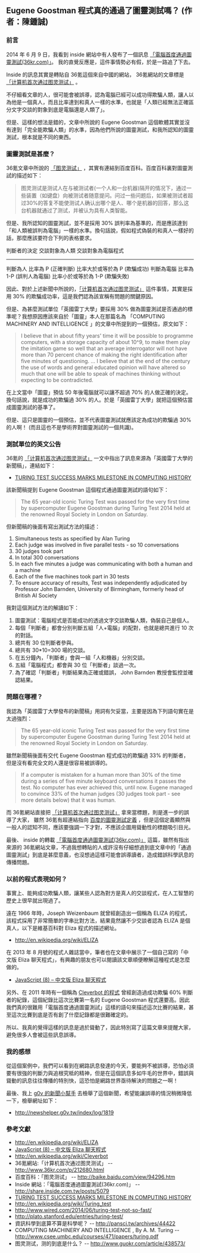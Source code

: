 ## Eugene Goostman 程式真的通過了圖靈測試嗎？ (作者：陳鍾誠)

### 前言

2014 年 6 月 9 日，我看到 inside 網站中有人發布了一個訊息 [「電腦首度通過圖靈測試(36kr.com)」](http://share.inside.com.tw/posts/5079)。 我的直覺反應是，這件事情勢必有假，於是一路追了下去。

Inside 的訊息其實是轉貼自 36氪這個來自中國的網站， 36氪網站的文章標是 [「计算机首次通过图灵测试」](http://www.36kr.com/p/212680.html) 。

不仔細看文章的人，很可能會被誤導，認為電腦已經可以成功得欺騙人類，讓人以為他是一個真人，而且比率達到和真人一樣的水準，也就是「人類已經無法正確區分文字交談的對象到底是電腦還是人類了」。

但是、這樣的想法是錯的，文章中所說的 Eugene Goostman 這個軟體其實並沒有達到「完全能欺騙人類」的水準，因為他們所說的圖靈測試，和我所認知的圖靈測試，根本就是不同的東西。

### 圖靈測試是甚麼？

36氪文章中所說的 [「图灵测试」](http://baike.baidu.com/view/94296.htm) ，其實有連結到百度百科。百度百科裏對圖靈測試的描述如下：

> 图灵测试是测试人在与被测试者(一个人和一台机器)隔开的情况下，通过一些装置（如键盘）向被测试者随意提问。问过一些问题后，如果被测试者超过30%的答复不能使测试人确认出哪个是人、哪个是机器的回答，那么这台机器就通过了测试，并被认为具有人类智能。

但是、我所認知的圖靈測試，並不是採用 30% 誤判率為基準的，而是應該達到「和人類被誤判為電腦」一樣的水準。換句話說，假如程式偽裝的和真人一樣好的話，那麼應該要符合下列的表格要求。

判斷者的決定    交談對象為人類                    交談對象為電腦程式
--------------  -----------------------------     -------------------------------------
判斷為人        比率為 P   (正確判斷)             比率大於或等於為 P (欺騙成功)
判斷為電腦      比率為 1-P (誤判人為電腦)         比率小於或等於為 1-P (欺騙失敗)

因此、對於上述新聞中所說的，[「计算机首次通过图灵测试」](http://www.36kr.com/p/212680.html) 這件事情，其實是採用 30% 的欺騙成功率，這是我們認為該宣稱有問題的關鍵原因。

但是、為甚麼測試單位「英國雷丁大學」要採用 30% 做為圖靈測試是否通過的標準呢？我想原因應該來自於「圖靈」本人在那篇名為 「COMPUTING MACHINERY AND INTELLIGENCE 」的文章中所提到的一個預估，原文如下：

> I believe that in about fifty years' time it will be possible to programme computers, with a storage capacity of about 10^9, to make them play the imitation game so well that an average interrogator will not have more than 70 percent chance of making the right identification after five minutes of questioning. … I believe that at the end of the century the use of words and general educated opinion will have altered so much that one will be able to speak of machines thinking without expecting to be contradicted.

在上文當中「圖靈」預估 50 年後電腦就可以讓不超過 70% 的人做正確的決定。換句話說，就是成功的欺騙過 30% 的人。於是「英國雷丁大學」就把這個預估當成圖靈測試的基準了。

但是、這只是圖靈的一個預估，並不代表圖靈測試就應該定為成功的欺騙過 30% 的人啊！ (而且這也不是學術界對圖靈測試的一個共識)。

### 測試單位的英文公告

36氪的 [「计算机首次通过图灵测试」](http://www.36kr.com/p/212680.html) 一文中指出了訊息來源為「英國雷丁大學的新聞稿」，連結如下：

* [TURING TEST SUCCESS MARKS MILESTONE IN COMPUTING HISTORY](http://www.reading.ac.uk/news-and-events/releases/PR583836.aspx)

該新聞稿提到 Eugene Goostman 這個程式通過圖靈測試的語句如下：

> The 65 year-old iconic Turing Test was passed for the very first time by supercomputer Eugene Goostman during Turing Test 2014 held at the renowned Royal Society in London on Saturday.

但新聞稿的後面有寫出測試方法的描述：

1. Simultaneous tests as specified by Alan Turing
2. Each judge was involved in five parallel tests - so 10 conversations
3. 30 judges took part
4. In total 300 conversations
5. In each five minutes a judge was communicating with both a human and a machine
6. Each of the five machines took part in 30 tests
7. To ensure accuracy of results, Test was independently adjudicated by Professor John Barnden, University of Birmingham, formerly head of British AI Society

我對這個測試方法的解讀如下：

1. 圖靈測試：電腦程式是否能成功的透過文字交談欺騙人類，偽裝自己是個人。
2. 每個「判斷者」都會分別判斷五組「人+電腦」的配對，也就是總共進行 10 次的對話。
3. 總共有 30 位判斷者參與。
4. 總共有 30*10=300 場的交談。
5. 在五分鐘內，「判斷者」會與一組「人和機器」分別交談。
6. 五組「電腦程式」都會與 30 位「判斷者」談過一次。
7. 為了確認「判斷者」判斷結果為正確或錯誤， John Barnden 教授會監控並確認結果。

### 問題在哪裡？

我認為「英國雷丁大學發布的新聞稿」用詞有欠妥當，主要是因為下列語句實在是太過強烈：

> The 65 year-old iconic Turing Test was passed for the very first time by supercomputer Eugene Goostman during Turing Test 2014 held at the renowned Royal Society in London on Saturday.

雖然新聞稿後面有交代 Eugene Goostman 程式成功的欺騙過 33% 的判斷者，但是沒有看完全文的人還是很容易被誤導的。

> If a computer is mistaken for a human more than 30% of the time during a series of five minute keyboard conversations it passes the test. No computer has ever achieved this, until now. Eugene managed to convince 33% of the human judges (30 judges took part - see more details below) that it was human.

而 36氪網站直接把 [「计算机首次通过图灵测试」](http://www.36kr.com/p/212680.html) 拿來當標題，則是進一步的誤導了大家， 雖然 36氪有超連結指向 [百度的圖靈測試定義](http://baike.baidu.com/view/94296.htm)  ，但是這個定義顯然與一般人的認知不同，應該要強調一下才對，不應該企圖用聳動性的標題吸引目光。

最後、 inside 的轉載 [「電腦首度通過圖靈測試(36kr.com)」](http://share.inside.com.tw/posts/5079) 這篇，雖然有指出來源的 36氪網站文章，不過我想轉貼的人或許沒有仔細想過到底文章中的「通過圖靈測試」到底是甚麼意義，也沒想過這樣可能會誤導讀者，造成錯誤科學訊息的傳播問題。

### 以前的程式表現如何？

事實上、能夠成功欺騙人類，讓某些人認為對方是真人的交談程式，在人工智慧的歷史上很早就出現過了。

遠在 1966 年時，Joseph Weizenbaum 就曾經創造出一個稱為 ELIZA 的程式，該程式採用了非常簡單的字串比對方法，結果竟然讓不少交談者認為 ELIZA 是個真人，以下是維基百科對 Eliza 程式的描述網址。

* <http://en.wikipedia.org/wiki/ELIZA>

在 2013 年 8 月號的程式人雜誌當中，筆者也在文章中展示了一個自己寫的「中文版 Eliza 聊天程式」，有興趣的朋友也可以閱讀該文章順便瞭解這種程式是怎麼做的。

* [JavaScript (8) – 中文版 Eliza 聊天程式](http://programmermagazine.github.io/201308/htm/article2.html)

另外、在 2011 年時有一個稱為 [Cleverbot 的程式](http://en.wikipedia.org/wiki/Cleverbot) 曾經創造過成功欺騙 60% 判斷者的紀錄，這個紀錄比這次比賽第一名的 Eugene Goostman 程式還要高。因此我們真的很難用「電腦首度通過圖靈測試」這樣的語句來描述這次比賽的結果，甚至這次比賽到底是否有創了什麼記錄都是很難確定的。

所以、我真的覺得這樣的訊息是過於聳動了，因此特別寫了這篇文章來提醒大家，避免很多人會被這些訊息誤導。

### 我的感想

從這個案例中，我們可以看到在網路訊息發達的今天，要能夠不被誤導，恐怕必須要有很強的判斷力與追根究柢的精神，但是在這個訊息多如牛毛的世界中，錯誤與聳動的訊息往往傳播的特別快，這恐怕是網路世界亟待解決的問題之一啊！

最後、我上 [g0v 的新聞小幫手](http://newshelper.g0v.tw/) 去檢舉了這個新聞，希望能讓誤導的情況稍微降低一下，檢舉網址如下：

* <http://newshelper.g0v.tw/index/log/1819>

### 參考文獻
* <http://en.wikipedia.org/wiki/ELIZA>
* [JavaScript (8) – 中文版 Eliza 聊天程式](http://programmermagazine.github.io/201308/htm/article2.html)
* <http://en.wikipedia.org/wiki/Cleverbot>
* 36氪網站:「计算机首次通过图灵测试」 -- <http://www.36kr.com/p/212680.html>
* 百度百科：「图灵测试」 -- <http://baike.baidu.com/view/94296.htm>
* Inside 網站：「電腦首度通過圖靈測試(36kr.com)」 -- <http://share.inside.com.tw/posts/5079>
* [TURING TEST SUCCESS MARKS MILESTONE IN COMPUTING HISTORY](http://www.reading.ac.uk/news-and-events/releases/PR583836.aspx)
* <http://en.wikipedia.org/wiki/Turing_test>
* <http://www.wired.com/2014/06/turing-test-not-so-fast/>
* <http://plato.stanford.edu/entries/turing-test/>
* 資訊科學到底算不算是科學呢？ -- <http://pansci.tw/archives/44422>
* COMPUTING MACHINERY AND INTELLIGENCE , By A. M. Turing -- <http://www.csee.umbc.edu/courses/471/papers/turing.pdf>
* 图灵测试，测的到底是什么？ -- <http://www.guokr.com/article/438573/>
